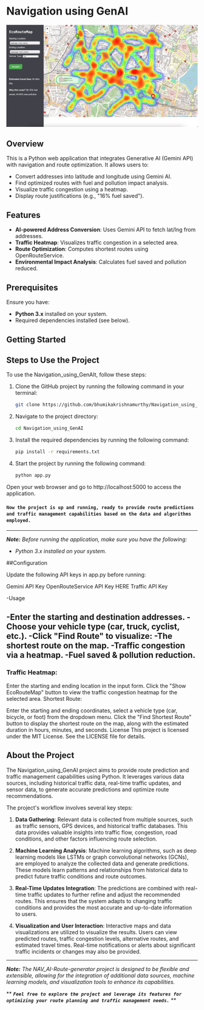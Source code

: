 # Navigation using GenAI

![Demo](https://github.com/bhumikakrishnamurthy/Navigation_using_GenAI/blob/main/output(1).jpeg)

## Overview
This is a Python web application that integrates Generative AI (Gemini API) with navigation and route optimization. It allows users to:
- Convert addresses into latitude and longitude using Gemini AI.
- Find optimized routes with fuel and pollution impact analysis.
- Visualize traffic congestion using a heatmap.
- Display route justifications (e.g., "16% fuel saved").

## Features
- **AI-powered Address Conversion**: Uses Gemini API to fetch lat/lng from addresses.
- **Traffic Heatmap**: Visualizes traffic congestion in a selected area.
- **Route Optimization**: Computes shortest routes using OpenRouteService.
- **Environmental Impact Analysis**: Calculates fuel saved and pollution reduced.

## Prerequisites
Ensure you have:
- **Python 3.x** installed on your system.
- Required dependencies installed (see below).

## Getting Started

## Steps to Use the Project

To use the Navigation_using_GenAIt, follow these steps:


1. Clone the GitHub project by running the following command in your terminal:
   ```bash
   git clone https://github.com/bhumikakrishnamurthy/Navigation_using_GenAI.git
   ```

2. Navigate to the project directory:
   ```bash
   cd Navigation_using_GenAI
   ```

3. Install the required dependencies by running the following command:
   ```bash
   pip install -r requirements.txt
   ```

4. Start the project by running the following command:
   ```bash
   python app.py
   ```

Open your web browser and go to http://localhost:5000 to access the application.

#### ``Now the project is up and running, ready to provide route predictions and traffic management capabilities based on the data and algorithms employed.``

---
***Note:*** *Before running the application, make sure you have the following:*

- *Python 3.x installed on your system.*
  

##Configuration

Update the following API keys in app.py before running:

   Gemini API Key
   OpenRouteService API Key
   HERE Traffic API Key
      
-Usage

   -Enter the starting and destination addresses.
   -Choose your vehicle type (car, truck, cyclist, etc.).
   -Click "Find Route" to visualize:
   -The shortest route on the map.
   -Traffic congestion via a heatmap.
   -Fuel saved & pollution reduction.
---
### Traffic Heatmap:

Enter the starting and ending location in the input form.
Click the "Show EcoRouteMap" button to view the traffic congestion heatmap for the selected area.
Shortest Route:

Enter the starting and ending coordinates, select a vehicle type (car, bicycle, or foot) from the dropdown menu.
Click the "Find Shortest Route" button to display the shortest route on the map, along with the estimated duration in hours, minutes, and seconds.
License
This project is licensed under the MIT License. See the LICENSE file for details.
## About the Project

The Navigation_using_GenAI project aims to provide route prediction and traffic management capabilities using Python. It leverages various data sources, including historical traffic data, real-time traffic updates, and sensor data, to generate accurate predictions and optimize route recommendations.

The project's workflow involves several key steps:

1. **Data Gathering**: Relevant data is collected from multiple sources, such as traffic sensors, GPS devices, and historical traffic databases. This data provides valuable insights into traffic flow, congestion, road conditions, and other factors influencing route selection.

2. **Machine Learning Analysis**: Machine learning algorithms, such as deep learning models like LSTMs or graph convolutional networks (GCNs), are employed to analyze the collected data and generate predictions. These models learn patterns and relationships from historical data to predict future traffic conditions and route outcomes.

3. **Real-Time Updates Integration**: The predictions are combined with real-time traffic updates to further refine and adjust the recommended routes. This ensures that the system adapts to changing traffic conditions and provides the most accurate and up-to-date information to users.

4. **Visualization and User Interaction**: Interactive maps and data visualizations are utilized to visualize the results. Users can view predicted routes, traffic congestion levels, alternative routes, and estimated travel times. Real-time notifications or alerts about significant traffic incidents or changes may also be provided.


---
***Note:*** *The NAV_AI-Route-generator project is designed to be flexible and extensible, allowing for the integration of additional data sources, machine learning models, and visualization tools to enhance its capabilities.*

** ***``
Feel free to explore the project and leverage its features for optimizing your route planning and traffic management needs.
``*** **
